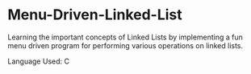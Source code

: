 # Menu-Driven-Linked-List
Learning the important concepts of Linked Lists by implementing a fun menu driven program for performing various operations on linked lists.

Language Used: C
